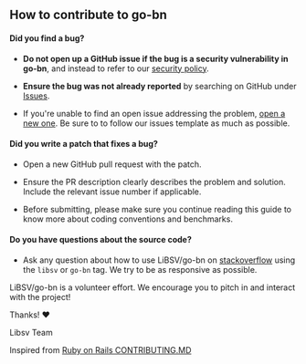 ## How to contribute to go-bn

#### **Did you find a bug?**

* **Do not open up a GitHub issue if the bug is a security vulnerability
  in go-bn**, and instead to refer to our [security policy](https://github.com/libsv/libsv/blob/master/SECURITY.md).

* **Ensure the bug was not already reported** by searching on GitHub under [Issues](https://github.com/bsv-blockchain/go-bn/issues).

* If you're unable to find an open issue addressing the problem, [open a new one](https://github.com/bsv-blockchain/go-bn/issues/new/choose). Be sure to to follow our issues template as much as possible.

#### **Did you write a patch that fixes a bug?**

* Open a new GitHub pull request with the patch.

* Ensure the PR description clearly describes the problem and solution. Include the relevant issue number if applicable.

* Before submitting, please make sure you continue reading this guide to know more about coding conventions and benchmarks.

#### **Do you have questions about the source code?**

* Ask any question about how to use LiBSV/go-bn on [stackoverflow](https://stackoverflow.com) using the `libsv` or `go-bn` tag. We try to be as responsive as possible.

LiBSV/go-bn is a volunteer effort. We encourage you to pitch in and interact with the project!

Thanks! :heart:

Libsv Team

Inspired from [Ruby on Rails CONTRIBUTING.MD](https://github.com/rails/rails/blob/master/CONTRIBUTING.md)
